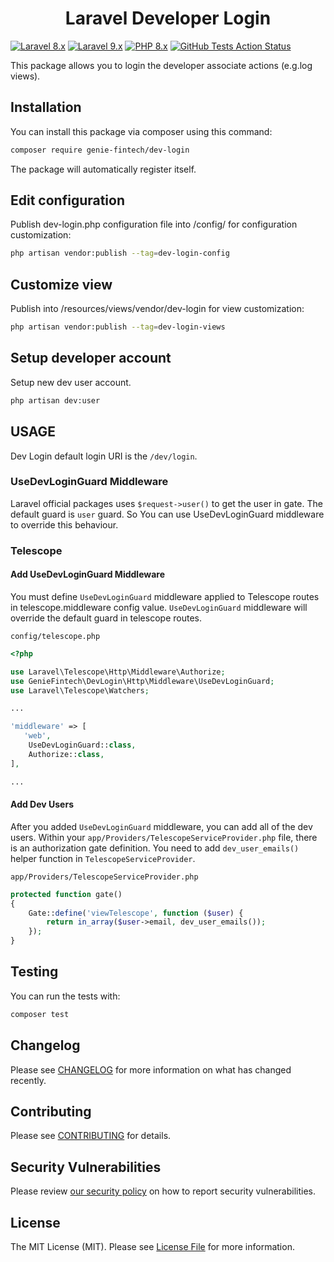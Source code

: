 <h1 align="center">Laravel Developer Login</h1>

[![Laravel 8.x](https://img.shields.io/badge/Laravel-8.x-red.svg?style=flat-square)](https://laravel.com/docs/8.x)
[![Laravel 9.x](https://img.shields.io/badge/Laravel-9.x-red.svg?style=flat-square)](https://laravel.com/docs/9.x)
[![PHP 8.x](https://img.shields.io/badge/php-%5E8.0-blue?style=flat-square)](https://www.php.net/releases/8.0/en.php)
[![GitHub Tests Action Status](https://img.shields.io/github/workflow/status/genie-fintech/laravel-dev-login/run-tests?label=tests&style=flat-square)](https://github.com/genie-fintech/dev-login/actions?query=workflow%3Arun-tests+branch%3Amain)

This package allows you to login the developer associate actions (e.g.log views).

## Installation

You can install this package via composer using this command:

```bash
composer require genie-fintech/dev-login
```

The package will automatically register itself.

## Edit configuration

Publish dev-login.php configuration file into /config/ for configuration customization:

```bash
php artisan vendor:publish --tag=dev-login-config
```

## Customize view

Publish into /resources/views/vendor/dev-login for view customization:

```bash
php artisan vendor:publish --tag=dev-login-views 
```

## Setup developer account

Setup new dev user account.

```bash
php artisan dev:user
```

## USAGE

Dev Login default login URI is the `/dev/login`.

### UseDevLoginGuard Middleware

Laravel official packages uses `$request->user()` to get the user in gate. The default guard is `user` guard. So You can use UseDevLoginGuard middleware to override this behaviour.

### Telescope

#### Add UseDevLoginGuard Middleware
You must define `UseDevLoginGuard` middleware applied to Telescope routes in telescope.middleware config value. `UseDevLoginGuard` middleware will override the default guard in telescope routes.

`config/telescope.php`
```php
<?php

use Laravel\Telescope\Http\Middleware\Authorize;
use GenieFintech\DevLogin\Http\Middleware\UseDevLoginGuard;
use Laravel\Telescope\Watchers;

...

'middleware' => [
   'web',
    UseDevLoginGuard::class,
    Authorize::class,
],

...
```

#### Add Dev Users

After you added `UseDevLoginGuard` middleware, you can add all of the dev users. Within your `app/Providers/TelescopeServiceProvider.php` file, there is an authorization gate definition.
You need to add `dev_user_emails()` helper function in `TelescopeServiceProvider`.

`app/Providers/TelescopeServiceProvider.php`
```php
protected function gate()
{
    Gate::define('viewTelescope', function ($user) {
        return in_array($user->email, dev_user_emails());
    });
}
```

## Testing

You can run the tests with:

```bash
composer test
```

## Changelog

Please see [CHANGELOG](CHANGELOG.md) for more information on what has changed recently.

## Contributing

Please see [CONTRIBUTING](.github/CONTRIBUTING.md) for details.

## Security Vulnerabilities

Please review [our security policy](../../security/policy) on how to report security vulnerabilities.

## License

The MIT License (MIT). Please see [License File](LICENSE.md) for more information.
